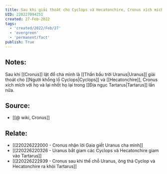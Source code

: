 ```yaml
---
title: Sau khi giải thoát cho Cyclops và Hecatonchire, Cronus xích mích với họ và nhốt họ lại Tartarus
UID: 220227094251
created: 27-Feb-2022
tags:
  - 'created/2022/Feb/27'
  - 'evergreen'
  - 'permanent/fact'
publish: True
---
```

## Notes:
Sau khi [[Cronus]] lật đổ cha mình là [[Thần bầu trời Uranus|Uranus]] giải thoát cho [[Người khổng lồ Cyclops|Cyclops]] và [[Hecatonchire]], Cronus xích mích với họ và lại nhốt họ lại trong [[Địa ngục Tartarus|Tartarus]] lần nữa.

## Source:
- [[@ wiki, Cronus]]

## Relate:
- [[220226222000 - Cronus nhận lời Gaia giết Uranus cha mình]]
- [[220226220326 - Uranus bắt giam các Cyclops và Hecatonchire giam vào Tartarus]]
- [[220226222939 - Cronus sau khi thế chỗ Uranus, ông thả Cyclop và Hecatonchire ra khỏi Tartarus]]